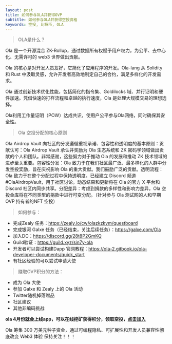 ```yaml
---
layout: post
title: 如何参与OLA并获得OVP
subtitle: 如何参与OLA并获得空投资格
keywords: 空投, 比特币, OLA
---
```


> OLA是什么？

Ola 是一个开源混合 ZK-Rollup，通过数据所有权赋予用户权力，为公平、去中心化、无需许可的 web3 世界做出贡献。

Ola 的核心是对开发人员友好，它简化了应用程序的开发。Ola-lang 从 Solidity 和 Rust 中汲取灵感，允许开发者高效地制定自己的合约，满足多样化的开发需求。

Ola 通过创新技术优化性能，包括简化的指令集、Goldilocks 域、并行证明和硬件加速。凭借快速的打样流程和卓越的执行速度，Ola 是处理大规模交易的理想选择。

Ola利用工作量证明（POW）达成共识，使用户公平参与Ola网络，同时确保其安全性。

> Ola 空投分配的核心原则

Ola Airdrop Vault 向社区的分发遵循重视承诺、包容性和透明度的基本原则：贡献认可：Ola Airdrop Vault 承认并奖励为 Ola 生态系统和 ZK 密码学领域做出贡献的个人和团队。非常感谢，这些努力对于推动 Ola 的发展和推动 ZK 技术领域的进步至关重要。包容性分发：Ola 致力于在我们社区最广泛、最多样化的人群中分发空投奖励，旨在庆祝影响 Ola 的重大贡献。我们鼓励广泛的贡献。透明流程：Ola 致力于在整个分配过程中保持透明度。已经建立 Discord 频道 #OlaAirdropVault，用于社区讨论。动态结果和更新将在 Ola 的官方 X 平台和 Discord 社区内同步共享。分配差异：考虑到捐款的多样性和影响力差异，Ola 空投金库将在不同类型的捐款中进行可变分配。（针对参与 Ola 测试网的人和早期 OVP 持有者的NFT 空投）

> 如何参与：

- 完成Zealy 任务：https://zealy.io/cw/olazkzkvm/questboard
- 完成银河 Galxe 任务（已经结束，关注后续任务）：https://galxe.com/Ola
- 加入DC：https://discord.gg/28t8P2GmKQ
- Guild验证：https://guild.xyz/sin7y-ola
- 开发者可以尝试构建Dapp
官网教程：https://ola-2.gitbook.io/ola-developer-documents/quick_start
- 有社区经验的可以尝试申请大使

> 赚取OVP积分的方法：

- 成为 Ola 大使
- 参加 Galxe 和 Zealy 上的 Ola 活动
- Twitter随机掉落赠品
- 社区建议
- 其他非编码挑战

**ola 4月份就会上线app，可以在线挖矿获得积分，领取空投，[点击加入](https://olavm.org/massive?minerCode=2F2UB5)**

Ola 筹集 300 万美元种子资金，通过可编程隐私、可扩展性和开发人员兼容性彻底改变 Web3 体验 保持关注！！！
